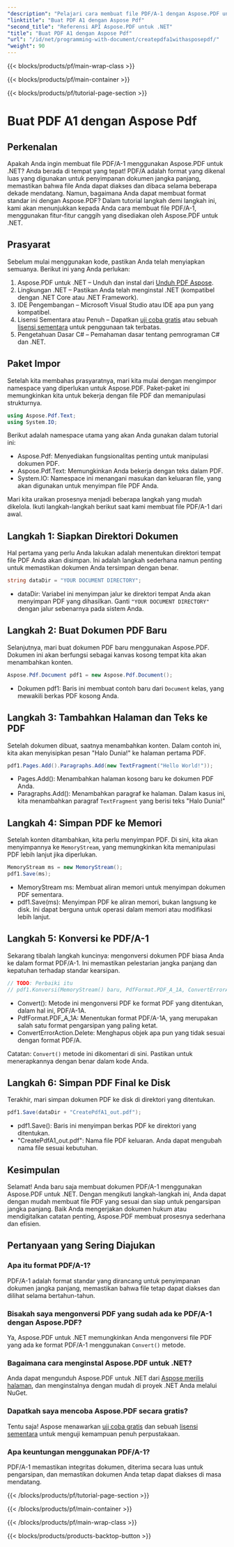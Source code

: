 ```yaml
---
"description": "Pelajari cara membuat file PDF/A-1 dengan Aspose.PDF untuk .NET dalam tutorial terperinci ini. Panduan langkah demi langkah dengan contoh kode dan penjelasan."
"linktitle": "Buat PDF A1 dengan Aspose Pdf"
"second_title": "Referensi API Aspose.PDF untuk .NET"
"title": "Buat PDF A1 dengan Aspose Pdf"
"url": "/id/net/programming-with-document/createpdfa1withasposepdf/"
"weight": 90
---
```


{{< blocks/products/pf/main-wrap-class >}}

{{< blocks/products/pf/main-container >}}

{{< blocks/products/pf/tutorial-page-section >}}

# Buat PDF A1 dengan Aspose Pdf

## Perkenalan

Apakah Anda ingin membuat file PDF/A-1 menggunakan Aspose.PDF untuk .NET? Anda berada di tempat yang tepat! PDF/A adalah format yang dikenal luas yang digunakan untuk penyimpanan dokumen jangka panjang, memastikan bahwa file Anda dapat diakses dan dibaca selama beberapa dekade mendatang. Namun, bagaimana Anda dapat membuat format standar ini dengan Aspose.PDF? Dalam tutorial langkah demi langkah ini, kami akan menunjukkan kepada Anda cara membuat file PDF/A-1, menggunakan fitur-fitur canggih yang disediakan oleh Aspose.PDF untuk .NET.

## Prasyarat

Sebelum mulai menggunakan kode, pastikan Anda telah menyiapkan semuanya. Berikut ini yang Anda perlukan:

1. Aspose.PDF untuk .NET – Unduh dan instal dari [Unduh PDF Aspose](https://releases.aspose.com/pdf/net/).
2. Lingkungan .NET – Pastikan Anda telah menginstal .NET (kompatibel dengan .NET Core atau .NET Framework).
3. IDE Pengembangan – Microsoft Visual Studio atau IDE apa pun yang kompatibel.
4. Lisensi Sementara atau Penuh – Dapatkan [uji coba gratis](https://releases.aspose.com/) atau sebuah [lisensi sementara](https://purchase.aspose.com/temporary-license/) untuk penggunaan tak terbatas.
5. Pengetahuan Dasar C# – Pemahaman dasar tentang pemrograman C# dan .NET.

## Paket Impor

Setelah kita membahas prasyaratnya, mari kita mulai dengan mengimpor namespace yang diperlukan untuk Aspose.PDF. Paket-paket ini memungkinkan kita untuk bekerja dengan file PDF dan memanipulasi strukturnya.

```csharp
using Aspose.Pdf.Text;
using System.IO;
```

Berikut adalah namespace utama yang akan Anda gunakan dalam tutorial ini:
- Aspose.Pdf: Menyediakan fungsionalitas penting untuk manipulasi dokumen PDF.
- Aspose.Pdf.Text: Memungkinkan Anda bekerja dengan teks dalam PDF.
- System.IO: Namespace ini menangani masukan dan keluaran file, yang akan digunakan untuk menyimpan file PDF Anda.

Mari kita uraikan prosesnya menjadi beberapa langkah yang mudah dikelola. Ikuti langkah-langkah berikut saat kami membuat file PDF/A-1 dari awal.

## Langkah 1: Siapkan Direktori Dokumen

Hal pertama yang perlu Anda lakukan adalah menentukan direktori tempat file PDF Anda akan disimpan. Ini adalah langkah sederhana namun penting untuk memastikan dokumen Anda tersimpan dengan benar.

```csharp
string dataDir = "YOUR DOCUMENT DIRECTORY";
```

- dataDir: Variabel ini menyimpan jalur ke direktori tempat Anda akan menyimpan PDF yang dihasilkan. Ganti `"YOUR DOCUMENT DIRECTORY"` dengan jalur sebenarnya pada sistem Anda.

## Langkah 2: Buat Dokumen PDF Baru

Selanjutnya, mari buat dokumen PDF baru menggunakan Aspose.PDF. Dokumen ini akan berfungsi sebagai kanvas kosong tempat kita akan menambahkan konten.

```csharp
Aspose.Pdf.Document pdf1 = new Aspose.Pdf.Document();
```

- Dokumen pdf1: Baris ini membuat contoh baru dari `Document` kelas, yang mewakili berkas PDF kosong Anda.

## Langkah 3: Tambahkan Halaman dan Teks ke PDF

Setelah dokumen dibuat, saatnya menambahkan konten. Dalam contoh ini, kita akan menyisipkan pesan "Halo Dunia!" ke halaman pertama PDF.

```csharp
pdf1.Pages.Add().Paragraphs.Add(new TextFragment("Hello World!"));
```

- Pages.Add(): Menambahkan halaman kosong baru ke dokumen PDF Anda.
- Paragraphs.Add(): Menambahkan paragraf ke halaman. Dalam kasus ini, kita menambahkan paragraf `TextFragment` yang berisi teks "Halo Dunia!"

## Langkah 4: Simpan PDF ke Memori

Setelah konten ditambahkan, kita perlu menyimpan PDF. Di sini, kita akan menyimpannya ke `MemoryStream`, yang memungkinkan kita memanipulasi PDF lebih lanjut jika diperlukan.

```csharp
MemoryStream ms = new MemoryStream();
pdf1.Save(ms);
```

- MemoryStream ms: Membuat aliran memori untuk menyimpan dokumen PDF sementara.
- pdf1.Save(ms): Menyimpan PDF ke aliran memori, bukan langsung ke disk. Ini dapat berguna untuk operasi dalam memori atau modifikasi lebih lanjut.

## Langkah 5: Konversi ke PDF/A-1

Sekarang tibalah langkah kuncinya: mengonversi dokumen PDF biasa Anda ke dalam format PDF/A-1. Ini memastikan pelestarian jangka panjang dan kepatuhan terhadap standar kearsipan.

```csharp
// TODO: Perbaiki itu
// pdf1.Konversi(MemoryStream() baru, PdfFormat.PDF_A_1A, ConvertErrorAction.Hapus);
```

- Convert(): Metode ini mengonversi PDF ke format PDF yang ditentukan, dalam hal ini, PDF/A-1A.
- PdfFormat.PDF_A_1A: Menentukan format PDF/A-1A, yang merupakan salah satu format pengarsipan yang paling ketat.
- ConvertErrorAction.Delete: Menghapus objek apa pun yang tidak sesuai dengan format PDF/A.

Catatan: `Convert()` metode ini dikomentari di sini. Pastikan untuk menerapkannya dengan benar dalam kode Anda.

## Langkah 6: Simpan PDF Final ke Disk

Terakhir, mari simpan dokumen PDF ke disk di direktori yang ditentukan.

```csharp
pdf1.Save(dataDir + "CreatePdfA1_out.pdf");
```

- pdf1.Save(): Baris ini menyimpan berkas PDF ke direktori yang ditentukan.
- "CreatePdfA1_out.pdf": Nama file PDF keluaran. Anda dapat mengubah nama file sesuai kebutuhan.

## Kesimpulan

Selamat! Anda baru saja membuat dokumen PDF/A-1 menggunakan Aspose.PDF untuk .NET. Dengan mengikuti langkah-langkah ini, Anda dapat dengan mudah membuat file PDF yang sesuai dan siap untuk pengarsipan jangka panjang. Baik Anda mengerjakan dokumen hukum atau mendigitalkan catatan penting, Aspose.PDF membuat prosesnya sederhana dan efisien.

## Pertanyaan yang Sering Diajukan

### Apa itu format PDF/A-1?  
PDF/A-1 adalah format standar yang dirancang untuk penyimpanan dokumen jangka panjang, memastikan bahwa file tetap dapat diakses dan dilihat selama bertahun-tahun.

### Bisakah saya mengonversi PDF yang sudah ada ke PDF/A-1 dengan Aspose.PDF?  
Ya, Aspose.PDF untuk .NET memungkinkan Anda mengonversi file PDF yang ada ke format PDF/A-1 menggunakan `Convert()` metode.

### Bagaimana cara menginstal Aspose.PDF untuk .NET?  
Anda dapat mengunduh Aspose.PDF untuk .NET dari [Aspose merilis halaman](https://releases.aspose.com/pdf/net/), dan menginstalnya dengan mudah di proyek .NET Anda melalui NuGet.

### Dapatkah saya mencoba Aspose.PDF secara gratis?  
Tentu saja! Aspose menawarkan [uji coba gratis](https://releases.aspose.com/) dan sebuah [lisensi sementara](https://purchase.aspose.com/temporary-license/) untuk menguji kemampuan penuh perpustakaan.

### Apa keuntungan menggunakan PDF/A-1?  
PDF/A-1 memastikan integritas dokumen, diterima secara luas untuk pengarsipan, dan memastikan dokumen Anda tetap dapat diakses di masa mendatang.

{{< /blocks/products/pf/tutorial-page-section >}}

{{< /blocks/products/pf/main-container >}}

{{< /blocks/products/pf/main-wrap-class >}}

{{< blocks/products/products-backtop-button >}}